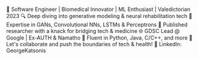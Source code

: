 🚀 Software Engineer | Biomedical Innovator | ML Enthusiast | Valedictorian 2023
🔍 Deep diving into generative modeling & neural rehabilitation tech
🧠 Expertise in GANs, Convolutional NNs, LSTMs & Perceptrons
🔬 Published researcher with a knack for bridging tech & medicine
🌐 GDSC Lead @ Google | Ex-AUTH & Namatho
🔧 Fluent in Python, Java, C/C++, and more
🤝 Let's collaborate and push the boundaries of tech & health!
🔗 LinkedIn: GeorgeKatsonis
